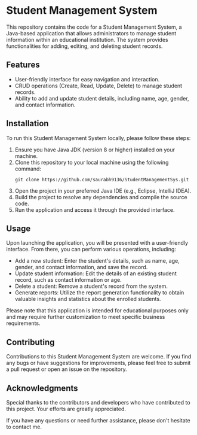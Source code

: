 # Student Management System

This repository contains the code for a Student Management System, a Java-based application that allows administrators to manage 
student information within an educational institution. The system provides functionalities for adding, editing, and deleting student 
records.

## Features
- User-friendly interface for easy navigation and interaction.
- CRUD operations (Create, Read, Update, Delete) to manage student records.
- Ability to add and update student details, including name, age, gender, and contact information.

## Installation
To run this Student Management System locally, please follow these steps:
1. Ensure you have Java JDK (version 8 or higher) installed on your machine.
2. Clone this repository to your local machine using the following command:
   ```
   git clone https://github.com/saurabh9136/StudentManagementSys.git
   ```
3. Open the project in your preferred Java IDE (e.g., Eclipse, IntelliJ IDEA).
4. Build the project to resolve any dependencies and compile the source code.
5. Run the application and access it through the provided interface.

## Usage
Upon launching the application, you will be presented with a user-friendly interface. From there, you can perform various operations,
including:

- Add a new student: Enter the student's details, such as name, age, gender, and contact information, and save the record.
- Update student information: Edit the details of an existing student record, such as contact information or age.
- Delete a student: Remove a student's record from the system.
- Generate reports: Utilize the report generation functionality to obtain valuable insights and statistics about the enrolled students.

Please note that this application is intended for educational purposes only and may require further customization to meet specific business requirements.

## Contributing
Contributions to this Student Management System are welcome. If you find any bugs or have suggestions for improvements, please feel free to submit a pull request or open an issue on the repository.


## Acknowledgments
Special thanks to the contributors and developers who have contributed to this project. Your efforts are greatly appreciated.

If you have any questions or need further assistance, please don't hesitate to contact me.
